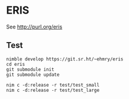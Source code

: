 # ERIS

See http://purl.org/eris

## Test

```
nimble develop https://git.sr.ht/~ehmry/eris
cd eris
git submodule init
git submodule update

nim c -d:release -r test/test_small
nim c -d:release -r test/test_large
```
